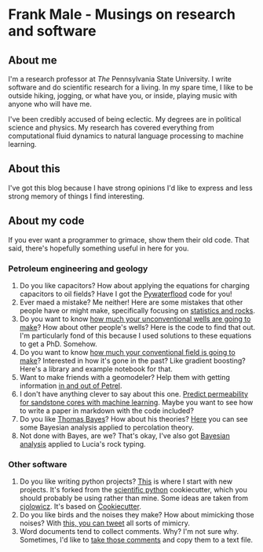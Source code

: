 # Frank Male - Musings on research and software

## About me

I'm a research professor at _The_ Pennsylvania State University. I write
software and do scientific research for a living. In my spare time, I like to be
outside hiking, jogging, or what have you, or inside, playing music with anyone
who will have me.

I've been credibly accused of being eclectic. My degrees are in political
science and physics. My research has covered everything from computational fluid
dynamics to natural language processing to machine learning.

## About this

I've got this blog because I have strong opinions I'd like to express and less
strong memory of things I find interesting.

## About my code

If you ever want a programmer to grimace, show them their old code. That said,
there's hopefully something useful in here for you.

### Petroleum engineering and geology

1. Do you like capacitors? How about applying the equations for charging
   capacitors to oil fields? Have I got the
   [Pywaterflood](https://github.com/frank1010111/pywaterflood) code for you!
1. Ever maed a mistake? Me neither! Here are some mistakes that other people
   have or might make, specifically focusing on
   [statistics and rocks](https://github.com/frank1010111/statistical_missteps).
1. Do you want to know
   [how much your unconventional wells are going to make](https://github.com/frank1010111/bluebonnet)?
   How about other people's wells? Here is the code to find that out. I'm
   particularly fond of this because I used solutions to these equations to get
   a PhD. Somehow.
1. Do you want to know
   [how much your conventional field is going to make](https://github.com/frank1010111/Estimating-RF-early-with-ML-classification)?
   Interested in how it's gone in the past? Like gradient boosting? Here's a
   library and example notebook for that.
1. Want to make friends with a geomodeler? Help them with getting information
   [in and out of Petrel](https://github.com/frank1010111/petrelpy).
1. I don't have anything clever to say about this one.
   [Predict permeability for sandstone cores with machine learning](https://github.com/frank1010111/cemented_sandstone_PB_ML).
   Maybe you want to see how to write a paper in markdown with the code
   included?
1. Do you like [Thomas Bayes](https://en.wikipedia.org/wiki/Thomas_Bayes)? How
   about his theories?
   [Here](https://github.com/frank1010111/percolation-theory-bayes) you can see
   some Bayesian analysis applied to percolation theory.
1. Not done with Bayes, are we? That's okay, I've also got
   [Bayesian analysis](https://github.com/frank1010111/bayes-lucia) applied to
   Lucia's rock typing.

### Other software

1. Do you like writing python projects?
   [This](https://github.com/frank1010111/cookiecutter) is where I start with
   new projects. It's forked from the
   [scientific python](https://github.com/scientific-python/cookie)
   cookiecutter, which you should probably be using rather than mine. Some ideas
   are taken from
   [cjolowicz](https://github.com/cjolowicz/cookiecutter-hypermodern-python).
   It's based on [Cookiecutter](https://github.com/cookiecutter/cookiecutter).
1. Do you like birds and the noises they make? How about mimicking those noises?
   With [this, you can tweet](https://github.com/frank1010111/viceroybot) all
   sorts of mimicry.
1. Word documents tend to collect comments. Why? I'm not sure why. Sometimes,
   I'd like to
   [take those comments](https://github.com/frank1010111/docx-comments) and copy
   them to a text file.
